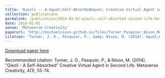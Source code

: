 ```yaml
---
title: 'Qiezli -- A &quot;Self-Absorbed&quot; Creative Virtual Agent in Second Life'
collection: publications
permalink: /publication/2014-01-01-qiezli-self-absorbed-second-life-bot
date: 2014-01-01
venue: 'Metaverse Creativity'
paperurl: 'http://michaelnixon.github.io/files/Turner_Pasquier_Nixon_Metaverse_Creativity_Qiezli_June18_2013.pdf'
citation: 'Turner, J. O., Pasquier, P., &amp; Nixon, M. (2014). &quot;Qiezli - A Self-Absorbed&quot; Creative Virtual Agent in Second Life. Metaverse Creativity, 4(1), 55-74.'
---
```


<a href='http://michaelnixon.github.io/files/Turner_Pasquier_Nixon_Metaverse_Creativity_Qiezli_June18_2013.pdf'>Download paper here</a>

Recommended citation: Turner, J. O., Pasquier, P., & Nixon, M. (2014). "Qiezli - A Self-Absorbed" Creative Virtual Agent in Second Life. Metaverse Creativity, 4(1), 55-74.